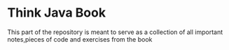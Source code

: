 # Think Java Book

This part of the repository is meant to serve as a collection of all 
important notes,pieces of code and exercises from the book

